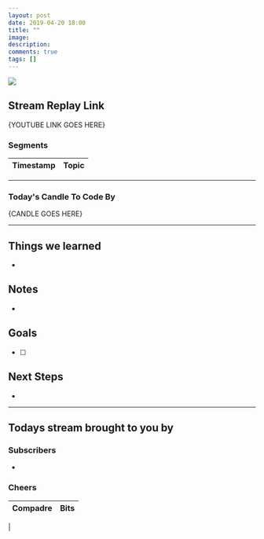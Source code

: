 ```yaml
---
layout: post
date: 2019-04-20 18:00
title: ""
image: 
description: 
comments: true
tags: []
---
```


<img src="{{page.image}}"/>

## Stream Replay Link

{YOUTUBE LINK GOES HERE}

<!--more-->

### Segments

Timestamp | Topic
--- | ---

---

### Today's Candle To Code By

{CANDLE GOES HERE}

---

## Things we learned

- 

## Notes

- 

## Goals

- [ ] 

## Next Steps

- 

---

## Todays stream brought to you by

### Subscribers

- 

### Cheers

Compadre | Bits
--- | ---
 | 
